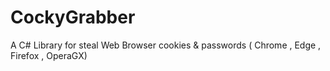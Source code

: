 # CockyGrabber
A C# Library for steal Web Browser cookies &amp; passwords ( Chrome , Edge , Firefox , OperaGX)
